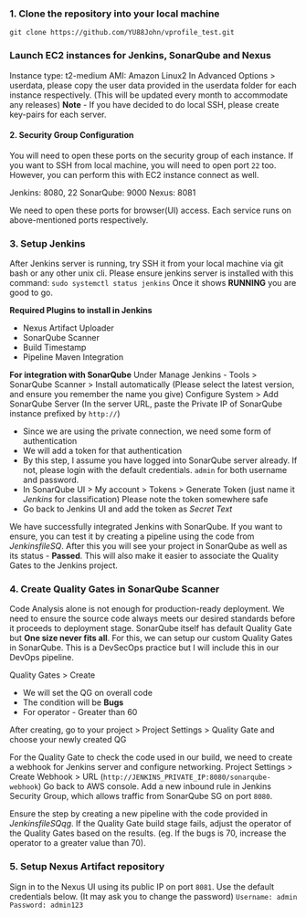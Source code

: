 ### 1. Clone the repository into your local machine 

`git clone https://github.com/YU88John/vprofile_test.git`

### Launch EC2 instances for Jenkins, SonarQube and Nexus 

Instance type: t2-medium
AMI: Amazon Linux2
In Advanced Options > userdata, please copy the user data provided in the userdata folder for each instance respectively. (This will be updated every month to accommodate any releases)
**Note** - If you have decided to do local SSH, please create key-pairs for each server.

#### 2. Security Group Configuration
You will need to open these ports on the security group of each instance. If you want to SSH from local machine, you will need to open port `22` too. However, you can perform this with EC2 instance connect as well.

Jenkins: 8080, 22
SonarQube: 9000
Nexus: 8081

We need to open these ports for browser(UI) access. Each service runs on above-mentioned ports respectively.

### 3. Setup Jenkins 

After Jenkins server is running, try SSH it from your local machine via git bash or any other unix cli. 
Please ensure jenkins server is installed with this command: `sudo systemctl status jenkins` 
Once it shows **RUNNING** you are good to go.

**Required Plugins to install in Jenkins**
- Nexus Artifact Uploader
- SonarQube Scanner
- Build Timestamp
- Pipeline Maven Integration

**For integration with SonarQube**
Under Manage Jenkins - 
Tools > SonarQube Scanner > Install automatically (Please select the latest version, and ensure you remember the name you give)
Configure System > Add SonarQube Server (In the server URL, paste the Private IP of SonarQube instance prefixed by `http://`) 
  - Since we are using the private connection, we need some form of authentication
  - We will add a token for that authentication
  - By this step, I assume you have logged into SonarQube server already. If not, please login with the default credentials. `admin` for both username and password.
  - In SonarQube UI > My account > Tokens > Generate Token (just name it *Jenkins* for classification) Please note the token somewhere safe 
  - Go back to Jenkins UI and add the token as *Secret Text*

We have successfully integrated Jenkins with SonarQube. If you want to ensure, you can test it by creating a pipeline using the code from *JenkinsfileSQ*. After this you will see your project in SonarQube as well as its status - **Passed**. This will also make it easier to associate the Quality Gates to the Jenkins project. 

### 4. Create Quality Gates in SonarQube Scanner 

Code Analysis alone is not enough for production-ready deployment. We need to ensure the source code always meets our desired standards before it proceeds to deployment stage. SonarQube itself has default Quality Gate but **One size never fits all**. For this, we can setup our custom Quality Gates in SonarQube. This is a DevSecOps practice but I will include this in our DevOps pipeline.

Quality Gates > Create 
- We will set the QG on overall code
- The condition will be **Bugs** 
- For operator - Greater than 60

After creating, go to your project > Project Settings > Quality Gate and choose your newly created QG

For the Quality Gate to check the code used in our build, we need to create a webhook for Jenkins server and configure networking.
Project Settings > Create Webhook > URL (`http://JENKINS_PRIVATE_IP:8080/sonarqube-webhook`)
Go back to AWS console. Add a new inbound rule in Jenkins Security Group, which allows traffic from SonarQube SG on port `8080`.

Ensure the step by creating a new pipeline with the code provided in *JenkinsfileSQqg*. If the Quality Gate build stage fails, adjust the operator of the Quality Gates based on the results. (eg. If the bugs is 70, increase the operator to a greater value than 70).

### 5. Setup Nexus Artifact repository

Sign in to the Nexus UI using its public IP on port `8081`. Use the default credentials below. (It may ask you to change the password)
`Username: admin`
`Password: admin123`



